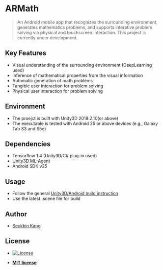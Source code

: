 [](ScreenShots/demo_addition1.png)

# ARMath

> An Android mobile app that recognizes the surrounding environment, generates mathematics problems, and supports interative problem solving via physical and touchscreen interaction. This project is currently under development. 

## Key Features
- Visual understanding of the surrounding environment (DeepLearning used)
- Inference of mathematical properties from the visual information
- Automatic generation of math problems
- Tangible user interaction for problem solving
- Physical user interaction for problem solving

## Environment
- The proejct is built with Unity3D 2018.2.10(or above)
- The executable is tested with Android 25 or above devices (e.g., Galaxy Tab S3 and S5e)

## Dependencies
- Tensorflow 1.4 (Unity3D/C# plug-in used)
- [Unity3D ML-Agent](https://github.com/Unity-Technologies/ml-agents)
- Android SDK v25

## Usage
- Follow the general [Unity3D/Android build instruction](https://unity3d.com/learn/tutorials/topics/mobile-touch/building-your-unity-game-android-device-testing)
- Use the latest .scene file for build

## Author
- [Seokbin Kang](https://unity3d.com/learn/tutorials/topics/mobile-touch/building-your-unity-game-android-device-testing)

## License
- [![License](http://img.shields.io/:license-mit-blue.svg?style=flat-square)](http://badges.mit-license.org)

- **[MIT license](http://opensource.org/licenses/mit-license.php)**

